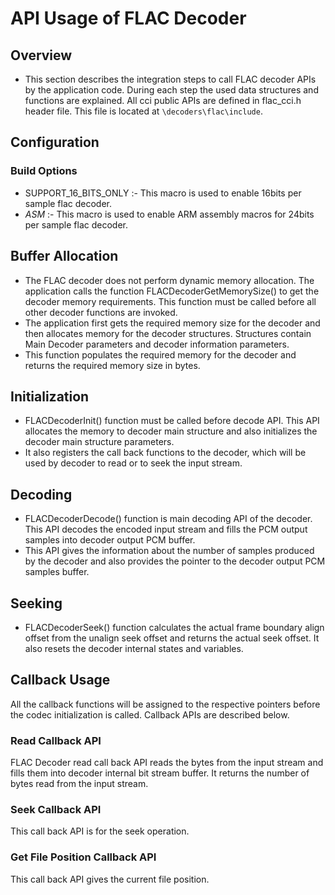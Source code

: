 API Usage of FLAC Decoder
================

## Overview

* This section describes the integration steps to call FLAC decoder APIs by the application code. During each step the used data structures and functions are explained. All cci public APIs are defined in flac_cci.h header file. This file is located at `\decoders\flac\include`.

## Configuration
### Build Options
* SUPPORT_16_BITS_ONLY :- This macro is used to enable 16bits per sample flac decoder.
* _ASM_ :- This macro is used to enable ARM assembly macros for 24bits per sample flac decoder.

## Buffer Allocation
* The FLAC decoder does not perform dynamic memory allocation. The application calls the function FLACDecoderGetMemorySize() to get the decoder memory requirements. This function must be called before all other decoder functions are invoked.
* The application first gets the required memory size for the decoder and then allocates memory for the decoder structures. Structures contain Main Decoder parameters and decoder information parameters.
* This function populates the required memory for the decoder and returns the required memory size in bytes.

## Initialization
* FLACDecoderInit() function must be called before decode API. This API allocates the memory to decoder main structure and also initializes the decoder main structure parameters.
* It also registers the call back functions to the decoder, which will be used by decoder to read or to seek the input stream.

## Decoding
* FLACDecoderDecode() function is main decoding API of the decoder. This API decodes the encoded input stream and fills the PCM output samples into decoder output PCM buffer.
* This API gives the information about the number of samples produced by the decoder and also provides the pointer to the decoder output PCM samples buffer.

## Seeking
* FLACDecoderSeek() function calculates the actual frame boundary align offset from the unalign seek offset and returns the actual seek offset. It also resets the decoder internal states and variables.

## Callback Usage
All the callback functions will be assigned to the respective pointers before the codec initialization is called. Callback APIs are described below.

### Read Callback API
FLAC Decoder read call back API reads the bytes from the input stream and fills them into decoder internal bit stream buffer. It returns the number of bytes read from the input stream.

### Seek Callback API
This call back API is for the seek operation.

### Get File Position Callback API
This call back API gives the current file position.



